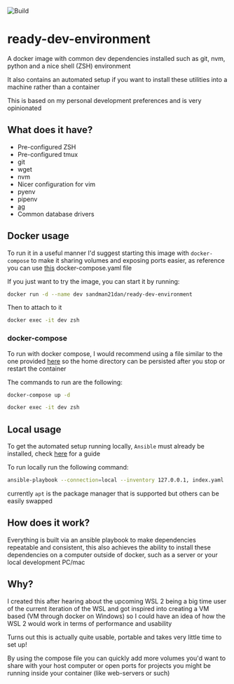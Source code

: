 ![Build](https://github.com/sandman21dan/ready-dev-environment/workflows/Publish%20Docker/badge.svg?branch=master)
# ready-dev-environment
A docker image with common dev dependencies installed such as git, nvm,
python and a nice shell (ZSH) environment

It also contains an automated setup if you want to install these utilities into
a machine rather than a container

This is based on my personal development preferences and is very opinionated

## What does it have?

- Pre-configured ZSH
- Pre-configured tmux
- git
- wget
- nvm
- Nicer configuration for vim
- pyenv
- pipenv
- [ag](https://github.com/ggreer/the_silver_searcher)
- Common database drivers

## Docker usage

To run it in a useful manner I'd suggest starting this image with
`docker-compose` to make it sharing volumes and exposing ports
easier, as reference you can use [this](./docker-compose.yaml) docker-compose.yaml file

If you just want to try the image, you can start it by running:

```sh
docker run -d --name dev sandman21dan/ready-dev-environment
```

Then to attach to it

```sh
docker exec -it dev zsh
```

### docker-compose

To run with docker compose, I would recommend using a file similar
to the one provided [here](./docker-compose.yaml) so the home directory
can be persisted after you stop or restart the container

The commands to run are the following:

```sh
docker-compose up -d
```

```sh
docker exec -it dev zsh
```

## Local usage

To get the automated setup running locally, `Ansible` must already be installed, check
[here](https://docs.ansible.com/ansible/2.5/installation_guide/intro_installation.html) for a guide

To run locally run the following command:

```sh
ansible-playbook --connection=local --inventory 127.0.0.1, index.yaml
```

currently `apt` is the package manager that is supported but others can be easily swapped

## How does it work?

Everything is built via an ansible playbook to make dependencies
repeatable and consistent, this also achieves the ability to
install these dependencies on a computer outside of docker, such as a server
or your local development PC/mac

## Why?

I created this after hearing about the upcoming WSL 2 being a big time user of the current
iteration of the WSL and got inspired into creating a VM based (VM through docker on Windows)
so I could have an idea of how the WSL 2 would work in terms of performance and usability

Turns out this is actually quite usable, portable and takes very little time to set up!

By using the compose file you can quickly add more volumes you'd want to share with your
host computer or open ports for projects you might be running inside your
container (like web-servers or such)
